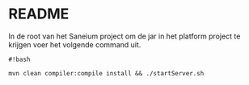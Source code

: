 # README #

In de root van het Saneium project om de jar in het platform project te krijgen voer het volgende command uit.



```
#!bash

mvn clean compiler:compile install && ./startServer.sh
```